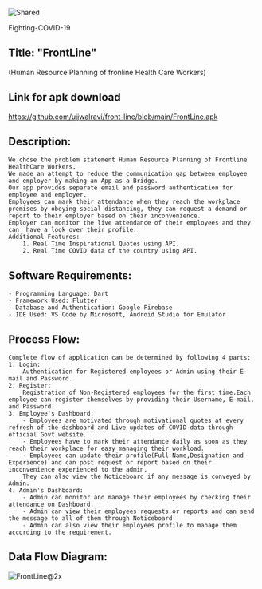 ![Shared](https://user-images.githubusercontent.com/45639831/119272301-e57cbf80-bc22-11eb-8170-6afee27d5584.jpg)

Fighting-COVID-19     
## Title: "FrontLine"
(Human Resource Planning of fronline Health Care Workers)
## Link for apk download
https://github.com/ujjwalravi/front-line/blob/main/FrontLine.apk

## Description: 
    We chose the problem statement Human Resource Planning of Frontline HealthCare Workers. 
    We made an attempt to reduce the communication gap between employee and employer by making an App as a Bridge. 
    Our app provides separate email and password authentication for employee and employer. 
    Employees can mark their attendance when they reach the workplace premises by obeying social distancing, they can request a demand or report to their employer based on their inconvenience.
    Employer can monitor the live attendance of their employees and they can  have a look over their profile. 
    Additional Features: 
        1. Real Time Inspirational Quotes using API.  
        2. Real Time COVID data of the country using API.

## Software Requirements:
    - Programming Language: Dart 
    - Framework Used: Flutter 
    - Database and Authentication: Google Firebase
    - IDE Used: VS Code by Microsoft, Android Studio for Emulator 

## Process Flow: 
    Complete flow of application can be determined by following 4 parts:
    1. Login:
        Authentication for Registered employees or Admin using their E-mail and Password.
    2. Register:
        Registration of Non-Registered employees for the first time.Each employee can register themselves by providing their Username, E-mail, and Password. 
    3. Employee's Dashboard:
        - Employees are motivated through motivational quotes at every refresh of the dashboard and Live updates of COVID data through official Govt website.
        - Employees have to mark their attendance daily as soon as they reach their workplace for easy managing their workload.
        - Employees can update their profile(Full Name,Designation and Experience) and can post request or report based on their inconvenience experienced to the admin.
        They can also view the Noticeboard if any message is conveyed by Admin.
    4. Admin's Dashboard:
        - Admin can monitor and manage their employees by checking their attendance on Dashboard.
        - Admin can view their employees requests or reports and can send the message to all of them through Noticeboard. 
        - Admin can also view their employees profile to manage them according to the requirement.

## Data Flow Diagram:

![FrontLine@2x](https://user-images.githubusercontent.com/45639831/119313803-97eb6b80-bc91-11eb-8721-dd407a5ff75c.png)
